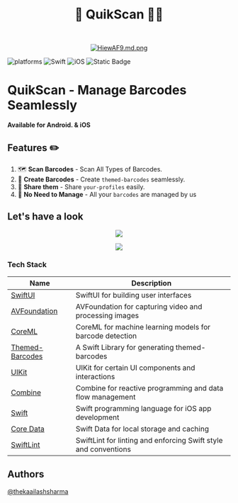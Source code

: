 
<h1 align="center">  QuikScan 🏴‍☠️ </h1> <br>
<p align="center">
  <a href="https://github.com/thekaailashsharma/QuikScan-iOS/assets/61358755/a3bcb65a-5281-46e7-8364-b29f7e21944e">
    <img src="https://github.com/thekaailashsharma/QuikScan-iOS/assets/61358755/a3bcb65a-5281-46e7-8364-b29f7e21944e" alt="HiewAF9.md.png" border="0">
  </a
</p>


![platforms](https://img.shields.io/badge/platforms-iPhone%20%7C%20iPad-lightgre)
![Swift](https://img.shields.io/badge/swift-F54A2A?style=for-the-badge&logo=swift&logoColor=white)
![iOS](https://img.shields.io/badge/iOS-000000?style=for-the-badge&logo=ios&logoColor=white)
![Static Badge](https://img.shields.io/badge/Firebase-black?style=for-the-badge&logo=firebase&logoColor=%23FFCA28&labelColor=black)



# QuikScan - Manage Barcodes Seamlessly
**Available for Android. & iOS**


## Features ✏️

1. 🗺  **Scan Barcodes** - Scan All Types of Barcodes.
2. 📱 **Create Barcodes** - Create `themed-barcodes` seamlessly.
3. 📅  **Share them** - Share `your-profiles` easily.
4. 🧭  **No Need to Manage** - All your `barcodes` are managed by us




## Let's have a look

<p align="center">
  <a href="https://github.com/thekaailashsharma/QuikScan-iOS/assets/61358755/788ac769-bb7c-4d16-a1b4-e93c7b1c40cd">
    <img src="https://github.com/thekaailashsharma/QuikScan-iOS/assets/61358755/788ac769-bb7c-4d16-a1b4-e93c7b1c40cd" border="0"></a>
</p>

<p align="center">
  <a href="https://github.com/thekaailashsharma/QuikScan-iOS/assets/61358755/ef2f8802-7a65-49cd-a90b-e256d5551b1c">
    <img src="https://github.com/thekaailashsharma/QuikScan-iOS/assets/61358755/ef2f8802-7a65-49cd-a90b-e256d5551b1c" border="0"></a>
</p>



### Tech Stack
| Name | Description |
| --- | --- |
| [SwiftUI](https://developer.apple.com/xcode/swiftui/) | SwiftUI for building user interfaces |
| [AVFoundation](https://developer.apple.com/av-foundation/) | AVFoundation for capturing video and processing images |
| [CoreML](https://developer.apple.com/documentation/coreml) | CoreML for machine learning models for barcode detection |
| [Themed-Barcodes](https://github.com/dragonf/qrcode) | A Swift Library for generating themed-barcodes |
| [UIKit](https://developer.apple.com/documentation/uikit) | UIKit for certain UI components and interactions |
| [Combine](https://developer.apple.com/documentation/combine) | Combine for reactive programming and data flow management |
| [Swift](https://developer.apple.com/swift/) | Swift programming language for iOS app development |
| [Core Data](https://developer.apple.com/documentation/swiftdata) | Swift Data for local storage and caching |
| [SwiftLint](https://github.com/realm/SwiftLint) | SwiftLint for linting and enforcing Swift style and conventions |



## Authors

[@thekaailashsharma](https://linkedin.com/in/thekaailashsharma)





